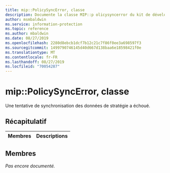 ```yaml
---
title: mip::PolicySyncError, classe
description: Documente la classe MIP::p olicysyncerror du kit de développement logiciel (SDK) Microsoft Information Protection (MIP).
author: msmbaldwin
ms.service: information-protection
ms.topic: reference
ms.author: mbaldwin
ms.date: 08/27/2019
ms.openlocfilehash: 2280d8ebcb1dcf7b12c21c7f86f0ee3a698597f3
ms.sourcegitcommit: 1499790746145d40d667d138baa6e18598421f0e
ms.translationtype: MT
ms.contentlocale: fr-FR
ms.lasthandoff: 08/27/2019
ms.locfileid: "70054287"
---
```

# <a name="class-mippolicysyncerror"></a>mip::PolicySyncError, classe 
Une tentative de synchronisation des données de stratégie a échoué.
  
## <a name="summary"></a>Récapitulatif
 Membres                        | Descriptions                                
--------------------------------|---------------------------------------------
  
## <a name="members"></a>Membres
_Pas encore documenté._
